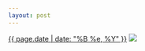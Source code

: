 ```yaml
---
layout: post
---
```


<p>
  <time><a href="/519">{{ page.date | date: "%B %e, %Y" }}</a></time>
  <a href="/519"><img src="{{ site.assets_url }}/519-640.jpg" srcset="{{ site.assets_url }}/519-320.jpg 320w, {{ site.assets_url }}/519-640.jpg 640w, {{ site.assets_url }}/519-960.jpg 960w, {{ site.assets_url }}/519-1280.jpg 1280w" sizes="(min-width: 700px) 50vw, calc(100vw - 2rem)" /></a>
</p>
